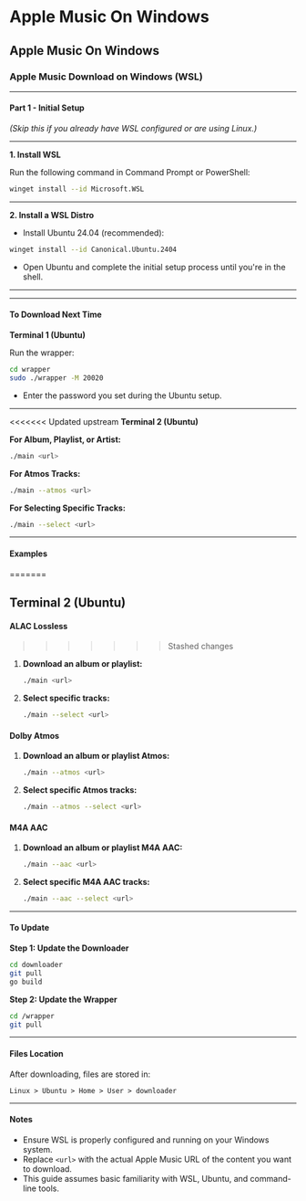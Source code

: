 # Apple Music On Windows

## Apple Music On Windows

### Apple Music Download on Windows (WSL)

***

#### **Part 1 - Initial Setup**

_(Skip this if you already have WSL configured or are using Linux.)_

***

**1. Install WSL**

Run the following command in Command Prompt or PowerShell:

```bash
winget install --id Microsoft.WSL
```

***

**2. Install a WSL Distro**

* Install Ubuntu 24.04 (recommended):

```bash
winget install --id Canonical.Ubuntu.2404
```

* Open Ubuntu and complete the initial setup process until you're in the shell.

***

***

#### **To Download Next Time**

**Terminal 1 (Ubuntu)**

Run the wrapper:

```bash
cd wrapper
sudo ./wrapper -M 20020
```

* Enter the password you set during the Ubuntu setup.

***

<<<<<<< Updated upstream
**Terminal 2 (Ubuntu)**

**For Album, Playlist, or Artist:**

```bash
./main <url>
```

**For Atmos Tracks:**

```bash
./main --atmos <url>
```

**For Selecting Specific Tracks:**

```bash
./main --select <url>
```

***

#### **Examples**
=======
## **Terminal 2 (Ubuntu)**

#### **ALAC Lossless**
>>>>>>> Stashed changes

1.  **Download an album or playlist:**

    ```bash
    ./main <url>
    ```
3.  **Select specific tracks:**

    ```bash
    ./main --select <url>
    ```
#### **Dolby Atmos**

1.  **Download an album or playlist Atmos:**

    ```bash
    ./main --atmos <url>
    ```

2.  **Select specific Atmos tracks:**

    ```bash
    ./main --atmos --select <url>
    ```
#### **M4A AAC**

1.  **Download an album or playlist M4A AAC:**

    ```bash
    ./main --aac <url>
    ```

2.  **Select specific M4A AAC tracks:**

    ```bash
    ./main --aac --select <url>
    ```

***

#### **To Update**

**Step 1: Update the Downloader**

```bash
cd downloader
git pull
go build
```

**Step 2: Update the Wrapper**

```bash
cd /wrapper
git pull
```

***

#### **Files Location**

After downloading, files are stored in:

```plaintext
Linux > Ubuntu > Home > User > downloader
```

***

#### **Notes**

* Ensure WSL is properly configured and running on your Windows system.
* Replace `<url>` with the actual Apple Music URL of the content you want to download.
* This guide assumes basic familiarity with WSL, Ubuntu, and command-line tools.
